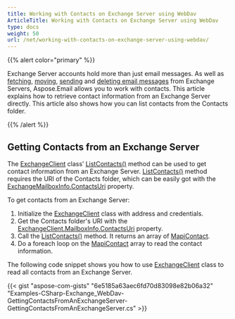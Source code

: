 ```yaml
---
title: Working with Contacts on Exchange Server using WebDav
ArticleTitle: Working with Contacts on Exchange Server using WebDav
type: docs
weight: 50
url: /net/working-with-contacts-on-exchange-server-using-webdav/
---
```



{{% alert color="primary" %}} 

Exchange Server accounts hold more than just email messages. As well as [fetching](/email/net/working-with-exchange-mailbox-and-messages-using-webdav/#fetch-messages-from-an-exchange-server-mailbox), [moving](/email/net/working-with-exchange-mailbox-and-messages-using-webdav/#moving-messages), [sending](/email/net/working-with-exchange-mailbox-and-messages-using-webdav/#sending-email-messages) and [deleting email messages](/email/net/working-with-exchange-mailbox-and-messages-using-webdav/#deleting-messages) from Exchange Servers, Aspose.Email allows you to work with contacts. This article explains how to retrieve contact information from an Exchange Server directly. This article also shows how you can list contacts from the Contacts folder.

{{% /alert %}} 
## **Getting Contacts from an Exchange Server**
The [ExchangeClient](https://apireference.aspose.com/email/net/aspose.email.clients.exchange.dav/exchangeclient) class’ [ListContacts()](https://apireference.aspose.com/email/net/aspose.email.clients.exchange.dav/exchangeclient/methods/listcontacts) method can be used to get contact information from an Exchange Server. [ListContacts()](https://apireference.aspose.com/email/net/aspose.email.clients.exchange.dav/exchangeclient/methods/listcontacts) method requires the URI of the Contacts folder, which can be easily got with the [ExchangeMailboxInfo.ContactsUri](https://apireference.aspose.com/email/net/aspose.email.clients.exchange/exchangemailboxinfo/properties/contactsuri) property.

To get contacts from an Exchange Server:

1. Initialize the [ExchangeClient](https://apireference.aspose.com/email/net/aspose.email.clients.exchange.dav/exchangeclient) class with address and credentials.
1. Get the Contacts folder's URI with the [ExchangeClient.MailboxInfo.ContactsUri](https://apireference.aspose.com/email/net/aspose.email.clients.exchange/exchangemailboxinfo/properties/contactsuri) property.
1. Call the [ListContacts()](https://apireference.aspose.com/email/net/aspose.email.clients.exchange.dav/exchangeclient/methods/listcontacts) method. It returns an array of [MapiContact](https://apireference.aspose.com/email/net/aspose.email.mapi/mapicontact).
1. Do a foreach loop on the [MapiContact](https://apireference.aspose.com/email/net/aspose.email.mapi/mapicontact) array to read the contact information.

The following code snippet shows you how to use [ExchangeClient](https://apireference.aspose.com/email/net/aspose.email.clients.exchange.dav/exchangeclient) class to read all contacts from an Exchange Server.



{{< gist "aspose-com-gists" "6e5185a63aec6fd70d83098e82b06a32" "Examples-CSharp-Exchange_WebDav-GettingContactsFromAnExchangeServer-GettingContactsFromAnExchangeServer.cs" >}}
